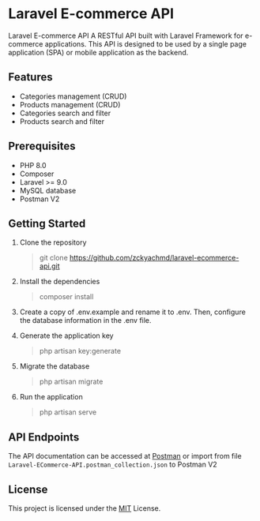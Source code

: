 # Laravel E-commerce API

Laravel E-commerce API
A RESTful API built with Laravel Framework for e-commerce applications. This API is designed to be used by a single page application (SPA) or mobile application as the backend.

## Features

-   Categories management (CRUD)
-   Products management (CRUD)
-   Categories search and filter
-   Products search and filter

## Prerequisites

-   PHP 8.0
-   Composer
-   Laravel >= 9.0
-   MySQL database
-   Postman V2

## Getting Started

1. Clone the repository

    > git clone https://github.com/zckyachmd/laravel-ecommerce-api.git

2. Install the dependencies

    > composer install

3. Create a copy of .env.example and rename it to .env. Then, configure the database information in the .env file.

4. Generate the application key

    > php artisan key:generate

5. Migrate the database

    > php artisan migrate

6. Run the application
    > php artisan serve

## API Endpoints

The API documentation can be accessed at [Postman](https://documenter.getpostman.com/view/16163112/2s935uFLAF) or import from file `Laravel-ECommerce-API.postman_collection.json` to Postman V2

## License

This project is licensed under the [MIT](https://choosealicense.com/licenses/mit/) License.
